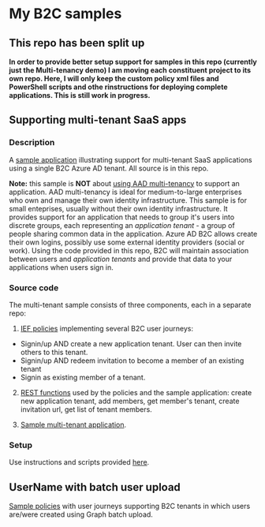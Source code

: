 # My B2C samples

## This repo has been split up

**In order to provide better setup support for samples in this repo (currently just the Multi-tenancy demo) I am moving each constituent project to its own repo. Here, I will only keep the custom policy xml files and PowerShell scripts and othe rinstructions for deploying complete applications. This is still work in progress.**

## Supporting multi-tenant SaaS apps

### Description
A [sample application](https://b2cmultitenant.azurewebsites.net) illustrating support for multi-tenant SaaS applications using a single B2C Azure AD tenant. All source is in this repo.

**Note:** this sample is **NOT** about [using AAD multi-tenancy](https://docs.microsoft.com/en-us/azure/dotnet-develop-multitenant-applications) to support an application. AAD multi-tenancy is ideal for medium-to-large enterprises who own and manage their own identity infrastructure. This sample is for small enteprises, usually without their own identity infrastructure. It provides support for an application that needs to group it's users into discrete groups, each representing an *application tenant* - a group of people sharing common data in the application. Azure AD B2C allows create their own logins, possibly use some external identity providers (social or work). Using the code provided in this repo, B2C will maintain association between users and *application tenants* and provide that data to your applications when users sign in.

### Source code

The multi-tenant sample consists of three components, each in a separate repo:

1. [IEF policies](https://github.com/mrochon/b2c-mt-rest) implementing several B2C user journeys:
- Signin/up AND create a new application tenant. User can then invite others to this tenant.
- Signin/up AND redeem invitation to become a member of an existing tenant
- Signin as existing member of a tenant.

2. [REST functions](https://github.com/mrochon/b2csamples/tree/master/REST) used by the policies and the sample application: create new application tenant, add members, get member's tenant, create invitation url, get list of tenant members.

3. [Sample multi-tenant application](https://github.com/mrochon/b2c-mt-webapp).

### Setup

Use instructions and scripts provided [here](https://github.com/mrochon/b2csamples/tree/master/Scripts/MultiTenant).

## UserName with batch user upload

[Sample policies](https://github.com/mrochon/b2csamples/tree/master/Policies/UserName) with user journeys supporting B2C tenants in which users are/were created using Graph batch upload.
